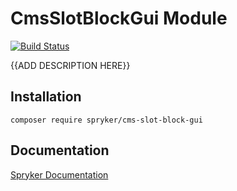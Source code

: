 # CmsSlotBlockGui Module
[![Build Status](https://travis-ci.org/spryker/cms-slot-block-gui.svg)](https://travis-ci.org/spryker/cms-slot-block-gui)

{{ADD DESCRIPTION HERE}}

## Installation

```
composer require spryker/cms-slot-block-gui
```

## Documentation

[Spryker Documentation](https://documentation.spryker.com/module_guide/overview.htm)

